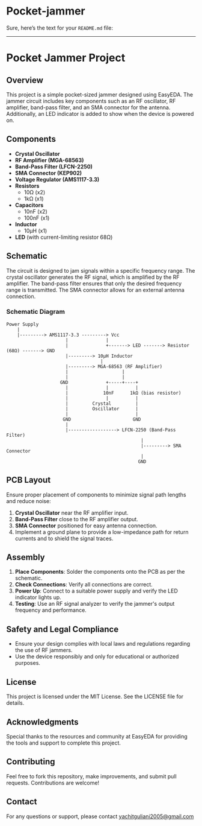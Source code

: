 # Pocket-jammer
Sure, here’s the text for your `README.md` file:

---

# Pocket Jammer Project

## Overview
This project is a simple pocket-sized jammer designed using EasyEDA. The jammer circuit includes key components such as an RF oscillator, RF amplifier, band-pass filter, and an SMA connector for the antenna. Additionally, an LED indicator is added to show when the device is powered on.

## Components
- **Crystal Oscillator**
- **RF Amplifier (MGA-68563)**
- **Band-Pass Filter (LFCN-2250)**
- **SMA Connector (KEP902)**
- **Voltage Regulator (AMS1117-3.3)**
- **Resistors**
  - 10Ω (x2)
  - 1kΩ (x1)
- **Capacitors**
  - 10nF (x2)
  - 100nF (x1)
- **Inductor**
  - 10µH (x1)
- **LED** (with current-limiting resistor 68Ω)

## Schematic
The circuit is designed to jam signals within a specific frequency range. The crystal oscillator generates the RF signal, which is amplified by the RF amplifier. The band-pass filter ensures that only the desired frequency range is transmitted. The SMA connector allows for an external antenna connection.

### Schematic Diagram
```
Power Supply
    |
    |---------> AMS1117-3.3 ---------> Vcc
                      |              |
                      |              +-------> LED -------> Resistor (68Ω) -------> GND
                      |---------> 10µH Inductor
                                   |
                      |---------> MGA-68563 (RF Amplifier)
                      |                    |
                      |                    |
                    GND              +-----+----+
                      |              |          |
                      |             10nF      1kΩ (bias resistor)
                      |              |          |
                      |         Crystal         |
                      |         Oscillator      |
                      |                         |
                     GND                       GND
                      |
                      |------------------> LFCN-2250 (Band-Pass Filter)
                                                  |
                                                  |---------> SMA Connector
                                                  |
                                                 GND
```

## PCB Layout
Ensure proper placement of components to minimize signal path lengths and reduce noise:
1. **Crystal Oscillator** near the RF amplifier input.
2. **Band-Pass Filter** close to the RF amplifier output.
3. **SMA Connector** positioned for easy antenna connection.
4. Implement a ground plane to provide a low-impedance path for return currents and to shield the signal traces.

## Assembly
1. **Place Components**: Solder the components onto the PCB as per the schematic.
2. **Check Connections**: Verify all connections are correct.
3. **Power Up**: Connect to a suitable power supply and verify the LED indicator lights up.
4. **Testing**: Use an RF signal analyzer to verify the jammer's output frequency and performance.

## Safety and Legal Compliance
- Ensure your design complies with local laws and regulations regarding the use of RF jammers.
- Use the device responsibly and only for educational or authorized purposes.

## License
This project is licensed under the MIT License. See the LICENSE file for details.

## Acknowledgments
Special thanks to the resources and community at EasyEDA for providing the tools and support to complete this project.

## Contributing
Feel free to fork this repository, make improvements, and submit pull requests. Contributions are welcome!

## Contact
For any questions or support, please contact yachitguliani2005@gmail.com


